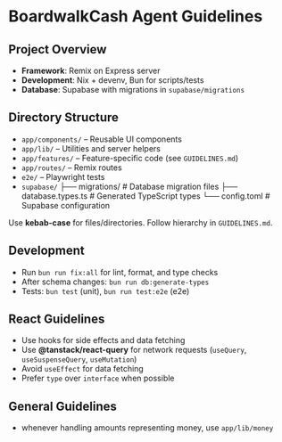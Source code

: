 # BoardwalkCash Agent Guidelines

## Project Overview

- **Framework**: Remix on Express server
- **Development**: Nix + devenv, Bun for scripts/tests
- **Database**: Supabase with migrations in `supabase/migrations`

## Directory Structure

- `app/components/` – Reusable UI components
- `app/lib/` – Utilities and server helpers
- `app/features/` – Feature-specific code (see `GUIDELINES.md`)
- `app/routes/` – Remix routes
- `e2e/` – Playwright tests
- `supabase/`
    ├── migrations/           # Database migration files
    ├── database.types.ts     # Generated TypeScript types
    └── config.toml          # Supabase configuration

Use **kebab-case** for files/directories. Follow hierarchy in `GUIDELINES.md`.

## Development

- Run `bun run fix:all` for lint, format, and type checks
- After schema changes: `bun run db:generate-types`
- Tests: `bun test` (unit), `bun run test:e2e` (e2e)

## React Guidelines

- Use hooks for side effects and data fetching
- Use **@tanstack/react-query** for network requests (`useQuery`, `useSuspenseQuery`, `useMutation`)
- Avoid `useEffect` for data fetching
- Prefer `type` over `interface` when possible

## General Guidelines

- whenever handling amounts representing money, use `app/lib/money`
